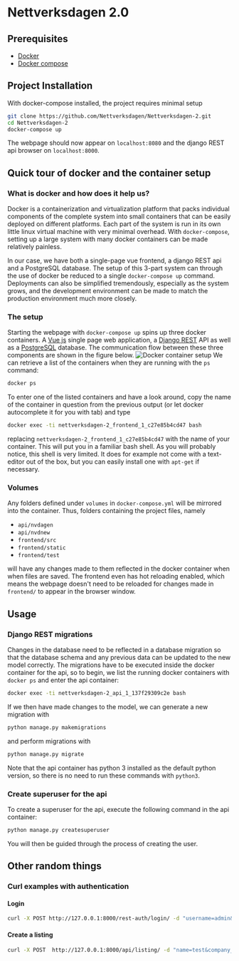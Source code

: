 # Nettverksdagen 2.0

## Prerequisites
* [Docker](https://www.docker.com/)
* [Docker compose](https://docs.docker.com/compose/)

## Project Installation
With docker-compose installed, the project requires minimal setup
```bash
git clone https://github.com/Nettverksdagen/Nettverksdagen-2.git
cd Nettverksdagen-2
docker-compose up
```
The webpage should now appear on `localhost:8080` and the django REST api browser on `localhost:8000`. 

## Quick tour of docker and the container setup
### What is docker and how does it help us?
Docker is a containerization and virtualization platform that packs individual components of the complete system into small containers that can be easily deployed on different platforms. Each part of the system is run in its own little linux virtual machine with very minimal overhead. With `docker-compose`, setting up a large system with many docker containers can be made relatively painless.

In our case, we have both a single-page vue frontend, a django REST api and a PostgreSQL database. The setup of this 3-part system can through the use of docker be reduced to a single `docker-compose up` command. Deployments can also be simplified tremendously, especially as the system grows, and the development environment can be made to match the production environment much more closely.

### The setup
Starting the webpage with `docker-compose up` spins up three docker containers.
A [Vue js](https://vuejs.org/) single page web application, a [Django REST](https://www.django-rest-framework.org/) API as well as a [PostgreSQL](https://www.postgresql.org/) database.
The communication flow between these three components are shown in the figure below.
![Docker container setup](https://i.imgur.com/0edj0Ea.png)
We can retrieve a list of the containers when they are running with the `ps` command:
```bash
docker ps
```
To enter one of the listed containers and have a look around, copy the name of the container in question from the previous output (or let docker autocomplete it for you with tab) and type 
```bash
docker exec -ti nettverksdagen-2_frontend_1_c27e85b4cd47 bash
```
replacing `nettverksdagen-2_frontend_1_c27e85b4cd47` with the name of your container.
This will put you in a familiar bash shell. As you will probably notice, this shell is very limited.
It does for example not come with a text-editor out of the box, but you can easily install one with `apt-get` if necessary.

### Volumes
Any folders defined under `volumes` in `docker-compose.yml` will be mirrored into the container. Thus, folders containing the project files, namely
* `api/nvdagen`
* `api/nvdnew`
* `frontend/src`
* `frontend/static`
* `frontend/test`

will have any changes made to them reflected in the docker container when when files are saved.
The frontend even has hot reloading enabled, which means the webpage doesn't need to be reloaded for changes made in `frontend/` to appear in the browser window.

## Usage
### Django REST migrations
Changes in the database need to be reflected in a database migration so that the database schema and any previous data can be updated to the new model correctly. The migrations have to be executed inside the docker container for the api, so to begin, we list the running docker containers with `docker ps` and enter the api container:
```bash
docker exec -ti nettverksdagen-2_api_1_137f29309c2e bash
```
If we then have made changes to the model, we can generate a new migration with
```bash
python manage.py makemigrations
```
and perform migrations with
```bash
python manage.py migrate
```
Note that the api container has python 3 installed as the default python version, so there is no need to run these commands with `python3`.

### Create superuser for the api
To create a superuser for the api, execute the following command in the api container:
```bash
python manage.py createsuperuser
```
You will then be guided through the process of creating the user. 

## Other random things
### Curl examples with authentication
#### Login
```bash
curl -X POST http://127.0.0.1:8000/rest-auth/login/ -d "username=admin&password=1234"
```

#### Create a listing
```bash
curl -X POST  http://127.0.0.1:8000/api/listing/ -d "name=test&company_name=test company" -H 'Authorization: Token c56ddd032e56280827fdf4c7c2d5ab338c1a1133'
``` 
